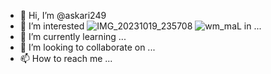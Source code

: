- 👋 Hi, I’m @askari249
- 👀 I’m interested ![IMG_20231019_235708](https://github.com/askari249/askari249/assets/148581168/e35957ac-da55-47c9-89e4-6c6b65a671a2)
![wm_maL](https://github.com/askari249/askari249/assets/148581168/a10512bc-1ac4-4b38-8f1d-10217441a5f2)
in ...
- 🌱 I’m currently learning ...
- 💞️ I’m looking to collaborate on ...
- 📫 How to reach me ...

<!---
askari249/askari249 is a ✨ special ✨ repository because its `README.md` (this file) appears on your GitHub profile.
You can click the Preview link to take a look at your changes.
--->
